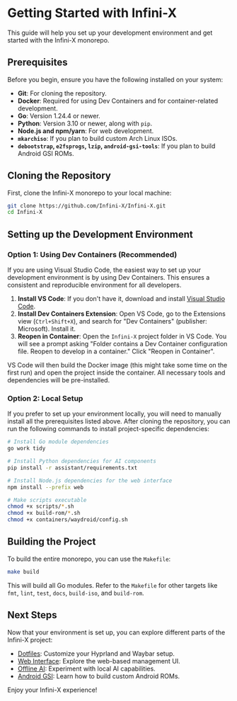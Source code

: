# Getting Started with Infini-X

This guide will help you set up your development environment and get started with the Infini-X monorepo.

## Prerequisites

Before you begin, ensure you have the following installed on your system:

-   **Git**: For cloning the repository.
-   **Docker**: Required for using Dev Containers and for container-related development.
-   **Go**: Version 1.24.4 or newer.
-   **Python**: Version 3.10 or newer, along with `pip`.
-   **Node.js and npm/yarn**: For web development.
-   **`mkarchiso`**: If you plan to build custom Arch Linux ISOs.
-   **`debootstrap`, `e2fsprogs`, `lzip`, `android-gsi-tools`**: If you plan to build Android GSI ROMs.

## Cloning the Repository

First, clone the Infini-X monorepo to your local machine:

```bash
git clone https://github.com/Infini-X/Infini-X.git
cd Infini-X
```

## Setting up the Development Environment

### Option 1: Using Dev Containers (Recommended)

If you are using Visual Studio Code, the easiest way to set up your development environment is by using Dev Containers. This ensures a consistent and reproducible environment for all developers.

1.  **Install VS Code**: If you don't have it, download and install [Visual Studio Code](https://code.visualstudio.com/).
2.  **Install Dev Containers Extension**: Open VS Code, go to the Extensions view (`Ctrl+Shift+X`), and search for "Dev Containers" (publisher: Microsoft). Install it.
3.  **Reopen in Container**: Open the `Infini-X` project folder in VS Code. You will see a prompt asking "Folder contains a Dev Container configuration file. Reopen to develop in a container." Click "Reopen in Container".

VS Code will then build the Docker image (this might take some time on the first run) and open the project inside the container. All necessary tools and dependencies will be pre-installed.

### Option 2: Local Setup

If you prefer to set up your environment locally, you will need to manually install all the prerequisites listed above. After cloning the repository, you can run the following commands to install project-specific dependencies:

```bash
# Install Go module dependencies
go work tidy

# Install Python dependencies for AI components
pip install -r assistant/requirements.txt

# Install Node.js dependencies for the web interface
npm install --prefix web

# Make scripts executable
chmod +x scripts/*.sh
chmod +x build-rom/*.sh
chmod +x containers/waydroid/config.sh
```

## Building the Project

To build the entire monorepo, you can use the `Makefile`:

```bash
make build
```

This will build all Go modules. Refer to the `Makefile` for other targets like `fmt`, `lint`, `test`, `docs`, `build-iso`, and `build-rom`.

## Next Steps

Now that your environment is set up, you can explore different parts of the Infini-X project:

-   [Dotfiles](dotfiles.md): Customize your Hyprland and Waybar setup.
-   [Web Interface](web_interface.md): Explore the web-based management UI.
-   [Offline AI](offline_ai/index.md): Experiment with local AI capabilities.
-   [Android GSI](android_gsi.md): Learn how to build custom Android ROMs.

Enjoy your Infini-X experience!